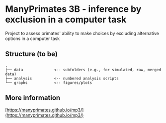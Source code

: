 # ManyPrimates 3B - inference by exclusion in a computer task

Project to assess primates' ability to make choices by excluding alternative options in a computer task

## Structure (to be)

```
.
├── data              <-- subfolders (e.g., for simulated, raw, merged data)
├── analysis          <-- numbered analysis scripts
└── graphs            <-- figures/plots
```

## More information

[https://manyprimates.github.io/mp3/](https://manyprimates.github.io/mp3/)
